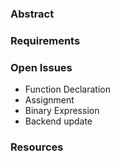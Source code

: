 ### Abstract


### Requirements

### Open Issues
- Function Declaration
- Assignment
- Binary Expression
- Backend update

### Resources